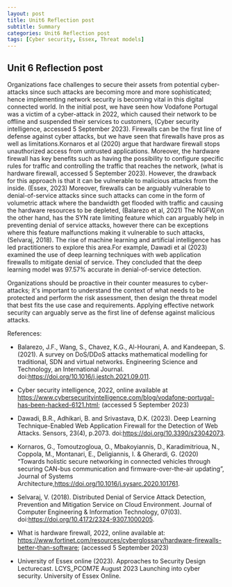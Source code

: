 ```yaml
---
layout: post
title: Unit6 Reflection post
subtitle: Summary
categories: Unit6 Reflection post
tags: [Cyber security, Essex, Threat models]
---
```


## Unit 6 Reflection post

Organizations face challenges to secure their assets from potential cyber-attacks since such attacks are becoming more and more sophisticated; hence implementing network security is becoming vital in this digital connected world.
In the initial post, we have seen how Vodafone Portugal was a victim of a cyber-attack in 2022, which caused their network to be offline and suspended their services to customers, (Cyber security intelligence, accessed 5 September 2023). Firewalls can be the first line of defense against cyber attacks, but we have seen that firewalls have pros as well as limitations.Kornaros et al (2020) argue that hardware firewall stops unauthorized access from untrusted applications. Moreover, the hardware firewall has key benefits such as having the possibility to configure specific rules for traffic and controlling the traffic that reaches the network, (what is hardware firewall, accessed 5 September 2023). However, the drawback for this approach is that it can be vulnerable to malicious attacks from the inside. (Essex, 2023)
Moreover, firewalls can be arguably vulnerable to denial-of-service attacks since such attacks can come in the form of volumetric attack where the bandwidth get flooded with traffic and causing the hardware resources to be depleted, (Balarezo et al, 2021)
The NGFW,on the other hand, has the SYN rate limiting feature which can arguably help in preventing denial of service attacks, however  there can be exceptions where this feature malfunctions making it vulnerable to such attacks, (Selvaraj, 2018). 
The rise of machine learning and artificial intelligence has led practitioners to explore this area.For example, Dawadi et al (2023) examined the use of deep learning techniques with web application firewalls to mitigate denial of service. They concluded that the deep learning model was 97.57% accurate in denial-of-service detection.

Organizations should be proactive in their counter measures to cyber-attacks; it's important to understand the context of what needs to be protected and perform the risk assessment, then design the threat model that best fits the use case and requirements. Applying effective network security can arguably serve as the first line of defense against malicious attacks.


References:


- Balarezo, J.F., Wang, S., Chavez, K.G., Al-Hourani, A. and Kandeepan, S. (2021). A survey on DoS/DDoS attacks mathematical modelling for traditional, SDN and virtual networks. Engineering Science and Technology, an International Journal. doi:https://doi.org/10.1016/j.jestch.2021.09.011.

- Cyber security intelligence, 2022, online available at https://www.cybersecurityintelligence.com/blog/vodafone-portugal-has-been-hacked-6121.html; (accessed 5 September 2023)

- Dawadi, B.R., Adhikari, B. and Srivastava, D.K. (2023). Deep Learning Technique-Enabled Web Application Firewall for the Detection of Web Attacks. Sensors, 23(4), p.2073. doi:https://doi.org/10.3390/s23042073.

- Kornaros, G., Tomoutzogloua, O., Mbakoyiannis, D., Karadimitrioua, N., Coppola, M., Montanari, E., Deligiannis, I. & Gherardi, G. (2020) “Towards holistic secure networking in connected vehicles through securing CAN-bus communication and firmware-over-the-air updating”, Journal of Systems Architecture,https://doi.org/10.1016/j.sysarc.2020.101761.

- Selvaraj, V. (2018). Distributed Denial of Service Attack Detection, Prevention and Mitigation Service on Cloud Environment. Journal of Computer Engineering & Information Technology, 07(03). doi:https://doi.org/10.4172/2324-9307.1000205.

- What is hardware firewall, 2022, online available at: https://www.fortinet.com/resources/cyberglossary/hardware-firewalls-better-than-software; (accessed 5 September 2023)

- University of Essex online (2023). Approaches to Security Design Lecturecast. LCYS_PCOM7E August 2023 Launching into cyber security. University of Essex Online.



